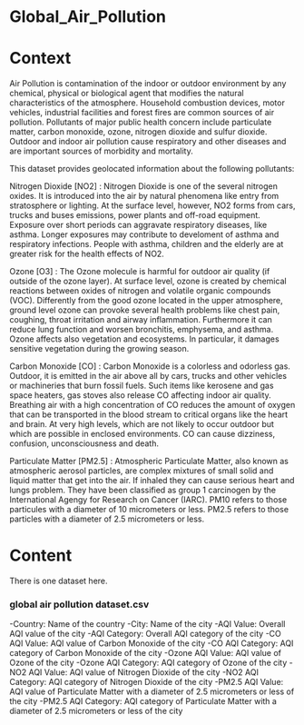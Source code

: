 # Global_Air_Pollution
 # Context
Air Pollution is contamination of the indoor or outdoor environment by any chemical, physical or biological agent that modifies the natural characteristics of the atmosphere. Household combustion devices, motor vehicles, industrial facilities and forest fires are common sources of air pollution. Pollutants of major public health concern include particulate matter, carbon monoxide, ozone, nitrogen dioxide and sulfur dioxide. Outdoor and indoor air pollution cause respiratory and other diseases and are important sources of morbidity and mortality.

This dataset provides geolocated information about the following pollutants:

Nitrogen Dioxide [NO2] : Nitrogen Dioxide is one of the several nitrogen oxides. It is introduced into the air by natural phenomena like entry from stratosphere or lighting. At the surface level, however, NO2 forms from cars, trucks and buses emissions, power plants and off-road equipment. Exposure over short periods can aggravate respiratory diseases, like asthma. Longer exposures may contribute to develoment of asthma and respiratory infections. People with asthma, children and the elderly are at greater risk for the health effects of NO2.

Ozone [O3] : The Ozone molecule is harmful for outdoor air quality (if outside of the ozone layer). At surface level, ozone is created by chemical reactions between oxides of nitrogen and volatile organic compounds (VOC). Differently from the good ozone located in the upper atmosphere, ground level ozone can provoke several health problems like chest pain, coughing, throat irritation and airway inflammation. Furthermore it can reduce lung function and worsen bronchitis, emphysema, and asthma. Ozone affects also vegetation and ecosystems. In particular, it damages sensitive vegetation during the growing season.

Carbon Monoxide [CO] : Carbon Monoxide is a colorless and odorless gas. Outdoor, it is emitted in the air above all by cars, trucks and other vehicles or machineries that burn fossil fuels. Such items like kerosene and gas space heaters, gas stoves also release CO affecting indoor air quality.
Breathing air with a high concentration of CO reduces the amount of oxygen that can be transported in the blood stream to critical organs like the heart and brain. At very high levels, which are not likely to occur outdoor but which are possible in enclosed environments. CO can cause dizziness, confusion, unconsciousness and death.

Particulate Matter [PM2.5] : Atmospheric Particulate Matter, also known as atmospheric aerosol particles, are complex mixtures of small solid and liquid matter that get into the air. If inhaled they can cause serious heart and lungs problem. They have been classified as group 1 carcinogen by the International Agengy for Research on Cancer (IARC). PM10 refers to those particules with a diameter of 10 micrometers or less. PM2.5 refers to those particles with a diameter of 2.5 micrometers or less.

# Content
There is one dataset here.

### global air pollution dataset.csv
-Country: Name of the country
-City: Name of the city
-AQI Value: Overall AQI value of the city
-AQI Category: Overall AQI category of the city
-CO AQI Value: AQI value of Carbon Monoxide of the city
-CO AQI Category: AQI category of Carbon Monoxide of the city
-Ozone AQI Value: AQI value of Ozone of the city
-Ozone AQI Category: AQI category of Ozone of the city
-NO2 AQI Value: AQI value of Nitrogen Dioxide of the city
-NO2 AQI Category: AQI category of Nitrogen Dioxide of the city
-PM2.5 AQI Value: AQI value of Particulate Matter with a diameter of 2.5 micrometers or less of the city
-PM2.5 AQI Category: AQI category of Particulate Matter with a diameter of 2.5 micrometers or less of the city
